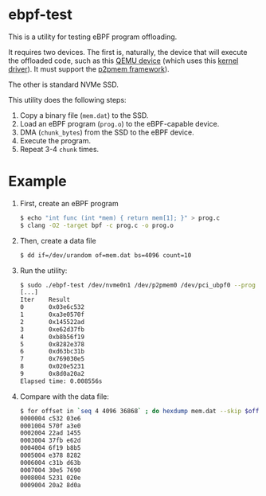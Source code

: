 # ebpf-test

This is a utility for testing eBPF program offloading.

It requires two devices. The first is, naturally, the device that
will execute the offloaded code, such as this [QEMU device](https://github.com/sbates130272/qemu/tree/dev/martin/bpf)
(which uses this [kernel driver](https://github.com/iomartin/pci_ubpf_driver)).
It must support the [p2pmem framework](https://github.com/Eideticom/p2pmem-pci/tree/pci-p2p-4.20.x)).

The other is standard NVMe SSD.

This utility does the following steps:

1. Copy a binary file (`mem.dat`) to the SSD.
2. Load an eBPF program (`prog.o`) to the eBPF-capable device.
3. DMA (`chunk_bytes`) from the SSD to the eBPF device.
4. Execute the program.
5. Repeat 3-4 `chunk` times.

# Example

1. First, create an eBPF program
    ```sh
    $ echo "int func (int *mem) { return mem[1]; }" > prog.c
    $ clang -O2 -target bpf -c prog.c -o prog.o
    ```
2. Then, create a data file
    ```sh
    $ dd if=/dev/urandom of=mem.dat bs=4096 count=10
    ```
3. Run the utility:
    ```sh
    $ sudo ./ebpf-test /dev/nvme0n1 /dev/p2pmem0 /dev/pci_ubpf0 --prog simple.o --data mem.dat --chunk_size 4096  --chunks 10
    [...]
    Iter    Result
    0       0x03e6c532
    1       0xa3e0570f
    2       0x145522ad
    3       0xe62d37fb
    4       0xb8b56f19
    5       0x8282e378
    6       0xd63bc31b
    7       0x769030e5
    8       0x020e5231
    9       0x8d0a20a2
    Elapsed time: 0.008556s
    ```
4. Compare with the data file:
    ```sh
    $ for offset in `seq 4 4096 36868` ; do hexdump mem.dat --skip $offset --length 4 | head -n1; done
    0000004 c532 03e6
    0001004 570f a3e0
    0002004 22ad 1455
    0003004 37fb e62d
    0004004 6f19 b8b5
    0005004 e378 8282
    0006004 c31b d63b
    0007004 30e5 7690
    0008004 5231 020e
    0009004 20a2 8d0a
    ```

